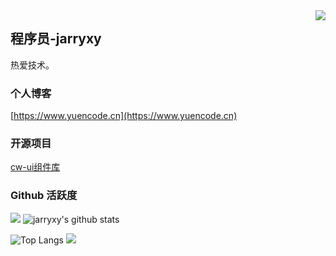 <img align="right" src="https://count.getloli.com/get/@:jarryxy?theme=rule34">

## 程序员-jarryxy

热爱技术。


### 个人博客

[https://www.yuencode.cn](https://www.yuencode.cn)


### 开源项目

[cw-ui组件库](https://github.com/jarryxy/cw-ui)

### Github 活跃度

[![](https://activity-graph.herokuapp.com/graph?username=jarryxy&theme=dracula)](https://github.com/ashutosh00710/github-readme-activity-graph)
![jarryxy's github stats](https://github-readme-stats.vercel.app/api?username=jarryxy&show_icons=true&theme=vue)

![Top Langs](https://github-readme-stats.vercel.app/api/top-langs/?username=jarryxy&langs_count=6)
![](https://github-readme-stats.vercel.app/api/top-langs/?username=jarryxy&layout=compact&langs_count=6)
